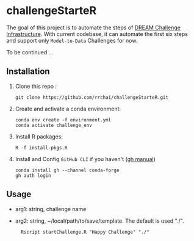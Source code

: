 # challengeStarteR

The goal of this project is to automate the steps of [DREAM Challenge Infrastructure](https://help.synapse.org/docs/Challenge-Infrastructure.2163409505.html). With current codebase, it can automate the first six steps and support only `Model-to-Data` Challenges for now.

To be continued ...

## Installation

1.  Clone this repo :

        git clone https://github.com/rrchai/challengeStarteR.git

2.  Create and activate a conda environment:

        conda env create -f environment.yml
        conda activate challenge_env

3.  Install R packages:

        R -f install-pkgs.R

4.  Install and Config `GitHub CLI` if you haven't ([gh manual](https://cli.github.com/manual/))

        conda install gh --channel conda-forge
        gh auth login

## Usage

- arg1: string, challenge name
- arg2: string, ~/local/path/to/save/template. The default is used "./".

        Rscript startChallenge.R "Happy Challenge" "./"
